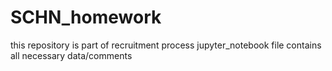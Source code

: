 # SCHN_homework
this repository is part of recruitment process
jupyter_notebook file contains all necessary data/comments
